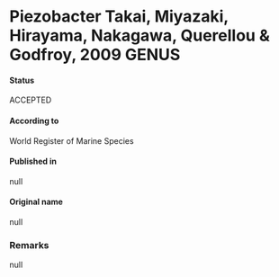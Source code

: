 # Piezobacter Takai, Miyazaki, Hirayama, Nakagawa, Querellou & Godfroy, 2009 GENUS

#### Status
ACCEPTED

#### According to
World Register of Marine Species

#### Published in
null

#### Original name
null

### Remarks
null